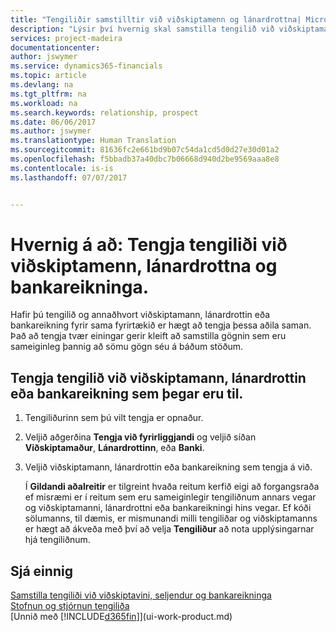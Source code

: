 ```yaml
---
title: "Tengiliðir samstilltir við viðskiptamenn og lánardrottna| Microsoft Docs"
description: "Lýsir því hvernig skal samstilla tengilið við viðskiptamann, lánardrottinn eða bankareikning úr sama fyrirtæki, svo hægt sé að samræma sameiginleg gögn."
services: project-madeira
documentationcenter: 
author: jswymer
ms.service: dynamics365-financials
ms.topic: article
ms.devlang: na
ms.tgt_pltfrm: na
ms.workload: na
ms.search.keywords: relationship, prospect
ms.date: 06/06/2017
ms.author: jswymer
ms.translationtype: Human Translation
ms.sourcegitcommit: 81636fc2e661bd9b07c54da1cd5d0d27e30d01a2
ms.openlocfilehash: f5bbadb37a40dbc7b06668d940d2be9569aaa8e8
ms.contentlocale: is-is
ms.lasthandoff: 07/07/2017


---
```

# <a name="how-to-link-contacts-with-customers-vendors-and-bank-accounts"></a>Hvernig á að: Tengja tengiliði við viðskiptamenn, lánardrottna og bankareikninga.
Hafir þú tengilið og annaðhvort viðskiptamann, lánardrottin eða bankareikning fyrir sama fyrirtækið er hægt að tengja þessa aðila saman. Það að tengja tvær einingar gerir kleift að samstilla gögnin sem eru sameiginleg þannig að sömu gögn séu á báðum stöðum.

## <a name="link-a-contact-to-an-existing-customer-vendor-or-bank-account"></a>Tengja tengilið við viðskiptamann, lánardrottin eða bankareikning sem þegar eru til.
1. Tengiliðurinn sem þú vilt tengja er opnaður.
2. Veljið aðgerðina **Tengja við fyrirliggjandi** og veljið síðan **Viðskiptamaður**, **Lánardrottinn**, eða **Banki**.
3. Veljið viðskiptamann, lánardrottin eða bankareikning sem tengja á við.

   Í **Gildandi aðalreitir** er tilgreint hvaða reitum kerfið eigi að forgangsraða ef misræmi er í reitum sem eru sameiginlegir tengiliðnum annars vegar og viðskiptamanni, lánardrottni eða bankareikningi hins vegar. Ef kóði sölumanns, til dæmis, er mismunandi milli tengiliðar og viðskiptamanns er hægt að ákveða með því að velja **Tengiliður** að nota upplýsingarnar hjá tengiliðnum.

## <a name="see-also"></a>Sjá einnig
[Samstilla tengiliði við viðskiptavini, seljendur og bankareikninga](marketing-synchronize-contacts-customers-vendors-bank-accounts.md)  
[Stofnun og stjórnun tengiliða](marketing-contacts.md)  
[Unnið með [!INCLUDE[d365fin](includes/d365fin_md.md)]](ui-work-product.md)  


